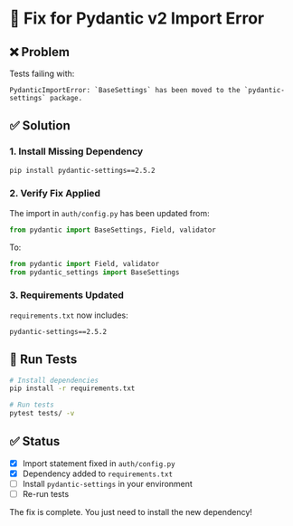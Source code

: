 # 🔧 Fix for Pydantic v2 Import Error

## ❌ Problem

Tests failing with:
```
PydanticImportError: `BaseSettings` has been moved to the `pydantic-settings` package.
```

## ✅ Solution

### 1. Install Missing Dependency

```bash
pip install pydantic-settings==2.5.2
```

### 2. Verify Fix Applied

The import in `auth/config.py` has been updated from:
```python
from pydantic import BaseSettings, Field, validator
```

To:
```python
from pydantic import Field, validator
from pydantic_settings import BaseSettings
```

### 3. Requirements Updated

`requirements.txt` now includes:
```
pydantic-settings==2.5.2
```

## 🚀 Run Tests

```bash
# Install dependencies
pip install -r requirements.txt

# Run tests
pytest tests/ -v
```

## ✅ Status

- [x] Import statement fixed in `auth/config.py`
- [x] Dependency added to `requirements.txt`
- [ ] Install `pydantic-settings` in your environment
- [ ] Re-run tests

The fix is complete. You just need to install the new dependency!
